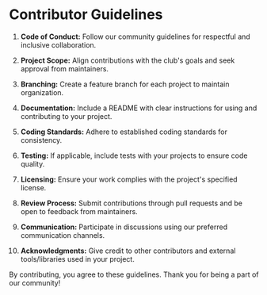 # Contributor Guidelines

1. **Code of Conduct:** Follow our community guidelines for respectful and inclusive collaboration.

2. **Project Scope:** Align contributions with the club's goals and seek approval from maintainers.

3. **Branching:** Create a feature branch for each project to maintain organization.

4. **Documentation:** Include a README with clear instructions for using and contributing to your project.

5. **Coding Standards:** Adhere to established coding standards for consistency.

6. **Testing:** If applicable, include tests with your projects to ensure code quality.

7. **Licensing:** Ensure your work complies with the project's specified license.

8. **Review Process:** Submit contributions through pull requests and be open to feedback from maintainers.

9. **Communication:** Participate in discussions using our preferred communication channels.

10. **Acknowledgments:** Give credit to other contributors and external tools/libraries used in your project.

By contributing, you agree to these guidelines. Thank you for being a part of our community!
